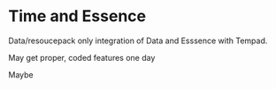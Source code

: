 # Time and Essence
Data/resoucepack only integration of Data and Esssence with Tempad.

May get proper, coded features one day

Maybe
